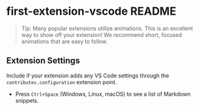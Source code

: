 # first-extension-vscode README

> Tip: Many popular extensions utilize animations. This is an excellent way to show off your extension! We recommend short, focused animations that are easy to follow.

## Extension Settings

Include if your extension adds any VS Code settings through the `contributes.configuration` extension point.

* Press `Ctrl+Space` (Windows, Linux, macOS) to see a list of Markdown snippets.

